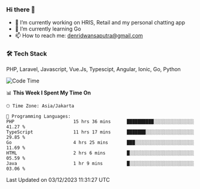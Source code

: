 ### Hi there 👋

- 🔭 I’m currently working on HRIS, Retail and my personal chatting app
- 🌱 I’m currently learning Go
- 📫 How to reach me: denridwansaputra@gmail.com


### 🛠 Tech Stack
PHP, Laravel, Javascript, Vue.Js, Typescipt, Angular, Ionic, Go, Python


<!--START_SECTION:waka-->
![Code Time](http://img.shields.io/badge/Code%20Time-3%2C938%20hrs%2048%20mins-blue)

📊 **This Week I Spent My Time On** 

```text
🕑︎ Time Zone: Asia/Jakarta

💬 Programming Languages: 
PHP                      15 hrs 36 mins      ██████████░░░░░░░░░░░░░░░   41.27 % 
TypeScript               11 hrs 17 mins      ███████░░░░░░░░░░░░░░░░░░   29.85 % 
Go                       4 hrs 25 mins       ███░░░░░░░░░░░░░░░░░░░░░░   11.69 % 
HTML                     2 hrs 6 mins        █░░░░░░░░░░░░░░░░░░░░░░░░   05.59 % 
Java                     1 hr 9 mins         █░░░░░░░░░░░░░░░░░░░░░░░░   03.06 % 
```


 Last Updated on 03/12/2023 11:31:27 UTC
<!--END_SECTION:waka-->
